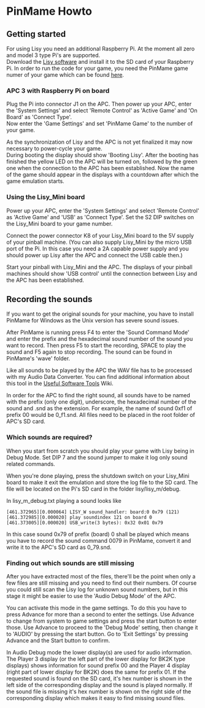 # PinMame Howto

## Getting started

For using Lisy you need an additional Raspberry Pi. At the moment all zero and model 3 type Pi's are supported.  
Download the [Lisy software](https://lisy.dev/software.html) and install it to the SD card of your Raspberry Pi. 
In order to run the code for your game, you need the PinMame game numer of your game which can be found [here](https://github.com/AmokSolderer/APC/blob/master/DOC/lisyminigames.csv).

### APC 3 with Raspberry Pi on board

Plug the Pi into connector J1 on the APC. Then power up your APC, enter the 'System Settings' and select 'Remote Control' as 'Active Game' and 'On Board' as 'Connect Type'.  
Now enter the 'Game Settings' and set 'PinMame Game' to the number of your game. 

As the synchronization of Lisy and the APC is not yet finalized it may now necessary to power-cycle your game.  
During booting the display should show 'Booting Lisy'. After the booting has finished the yellow LED on the APC will be turned on, followed by the green one when the connection to the APC has been established. Now the name of the game should appear in the displays with a countdown after which the game emulation starts.

### Using the Lisy_Mini board

Power up your APC, enter the 'System Settings' and select 'Remote Control' as 'Active Game' and 'USB' as 'Connect Type'. Set the S2 DIP switches on the Lisy_Mini board to your game number. 

Connect the power connector K8 of your Lisy_Mini board to the 5V supply of your pinball machine. (You can also supply Lisy_Mini by the micro USB port of the Pi. In this case you need a 2A capable power supply and you should power up Lisy after the APC and connect the USB cable then.)

Start your pinball with Lisy_Mini and the APC. The displays of your pinball machines should show 'USB control' until the connection between Lisy and the APC has been established. 

## Recording the sounds

If you want to get the original sounds for your machine, you have to install PinMame for Windows as the Unix version has severe sound issues.

After PinMame is running press F4 to enter the 'Sound Command Mode' and enter the prefix and the hexadecimal sound number of the sound you want to record. Then press F5 to start the recording, SPACE to play the sound and F5 again to stop recording. The sound can be found in PinMame's 'wave' folder.

Like all sounds to be played by the APC the WAV file has to be processed with my Audio Data Converter. You can find additional information about this tool in the [Useful Software Tools](https://github.com/AmokSolderer/APC/wiki/Useful-software-tools) Wiki.

In order for the APC to find the right sound, all sounds have to be named with the prefix (only one digit), underscore, the hexadecimal number of the sound and .snd as the extension. For example, the name of sound 0xf1 of prefix 00 would be 0_f1.snd. All files need to be placed in the root folder of APC's SD card.

### Which sounds are required?

When you start from scratch you should play your game with Lisy being in Debug Mode. Set DIP 7 and the sound jumper to make it log only sound related commands.

When you're done playing, press the shutdown switch on your Lisy_Mini board to make it exit the emulation and store the log file to the SD card. The file will be located on the Pi's SD card in the folder lisy/lisy_m/debug.

In lisy_m_debug.txt playing a sound looks like

    [461.372965][0.000064] LISY_W sound_handler: board:0 0x79 (121)
    [461.372985][0.000020] play soundindex 121 on board 0 
    [461.373005][0.000020] USB_write(3 bytes): 0x32 0x01 0x79

In this case sound 0x79 of prefix (board) 0 shall be played which means you have to record the sound command 0079 in PinMame, convert it and write it to the APC's SD card as 0_79.snd.

### Finding out which sounds are still missing

After you have extracted most of the files, there'll be the point when only a few files are still missing and you need to find out their numbers. Of course you could still scan the Lisy log for unknown sound numbers, but in this stage it might be easier to use the 'Audio Debug Mode' of the APC.

You can activate this mode in the game settings. To do this you have to press Advance for more than a second to enter the settings. Use Advance to change from system to game settings and press the start button to enter those. Use Advance to proceed to the 'Debug Mode' setting, then change it to 'AUDIO' by pressing the start button. Go to 'Exit Settings' by pressing Advance and the Start button to confirm.

In Audio Debug mode the lower display(s) are used for audio information. The Player 3 display (or the left part of the lower display for BK2K type displays) shows information for sound prefix 00 and the Player 4 display (right part of lower display for BK2K) does the same for prefix 01. If the requested sound is found on the SD card, it's hex number is shown in the left side of the corresponding display and the sound is played normally. If the sound file is missing it's hex number is shown on the right side of the corresponding display which makes it easy to find missing sound files.